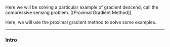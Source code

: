Here we will be solving a particular example of gradient descend, call the compressive sensing problem.
[[Proximal Gradient Method]]

Here, we will use the proximal gradient method to solve some examples. 

---

### Intro

